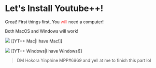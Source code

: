 # Let's Install Youtube++!

Great! First things first, You <font color=#f44>will</font> need a computer!

Both MacOS and Windows will work!

![](https://cdn.discordapp.com/attachments/803186540359450664/1100957591233900564/image_2023-04-26_182246728.gif) [[YT++ Mac|I have Mac!]]

![](https://cdn.discordapp.com/attachments/803186540359450664/1100957591233900564/image_2023-04-26_182246728.gif) [[YT++ Windows|I have Windows!]]


> DM Hokora Yinphine MPP#6969 and yell at me to finish this part lol